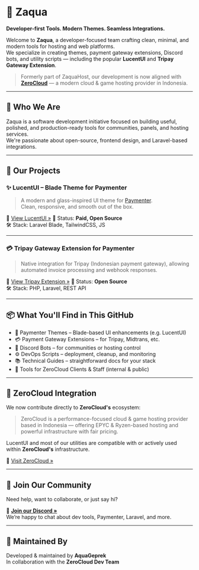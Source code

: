 # 🚀 Zaqua  
**Developer-first Tools. Modern Themes. Seamless Integrations.**

Welcome to **Zaqua**, a developer-focused team crafting clean, minimal, and modern tools for hosting and web platforms.  
We specialize in creating themes, payment gateway extensions, Discord bots, and utility scripts — including the popular **LucentUI** and **Tripay Gateway Extension**.

> Formerly part of ZaquaHost, our development is now aligned with **[ZeroCloud](https://zerocloud.id)** — a modern cloud & game hosting provider in Indonesia.

---

## 🧠 Who We Are

Zaqua is a software development initiative focused on building useful, polished, and production-ready tools for communities, panels, and hosting services.  
We're passionate about open-source, frontend design, and Laravel-based integrations.

---

## 🔧 Our Projects

### ✨ LucentUI – Blade Theme for Paymenter
> A modern and glass-inspired UI theme for [Paymenter](https://github.com/paymenter/paymenter).  
> Clean, responsive, and smooth out of the box.

📁 [View LucentUI »]([https://github.com/zaquadev/lucentui](https://builtbybit.com/resources/lucentui-a-theme-for-paymenter.70343/))  
📄 Status: **Paid, Open Source**  
🛠️ Stack: Laravel Blade, TailwindCSS, JS

---

### 💳 Tripay Gateway Extension for Paymenter
> Native integration for Tripay (Indonesian payment gateway), allowing automated invoice processing and webhook responses.

📁 [View Tripay Extension »]([https://github.com/zaquadev/paymenter-tripay](https://builtbybit.com/resources/tripay-payment-gateway-for-paymenter.68790/?ref=discover))  
📄 Status: **Open Source**  
🛠️ Stack: PHP, Laravel, REST API

---

## 📦 What You'll Find in This GitHub

- 🎨 Paymenter Themes – Blade-based UI enhancements (e.g. LucentUI)
- 💳 Payment Gateway Extensions – for Tripay, Midtrans, etc.
- 🤖 Discord Bots – for communities or hosting control
- ⚙️ DevOps Scripts – deployment, cleanup, and monitoring
- 📚 Technical Guides – straightforward docs for your stack
- 🧩 Tools for ZeroCloud Clients & Staff (internal & public)

---

## 🔗 ZeroCloud Integration

We now contribute directly to **ZeroCloud's** ecosystem:  
> ZeroCloud is a performance-focused cloud & game hosting provider based in Indonesia — offering EPYC & Ryzen-based hosting and powerful infrastructure with fair pricing.

LucentUI and most of our utilities are compatible with or actively used within **ZeroCloud's** infrastructure.

🔗 [Visit ZeroCloud »](https://zerocloud.id)

---

## 🤝 Join Our Community

Need help, want to collaborate, or just say hi?

🔗 **[Join our Discord »](https://discord.gg/UYMrM8kDne)**  
We’re happy to chat about dev tools, Paymenter, Laravel, and more.

---

## 👤 Maintained By

Developed & maintained by **AquaGeprek**  
In collaboration with the **ZeroCloud Dev Team**
